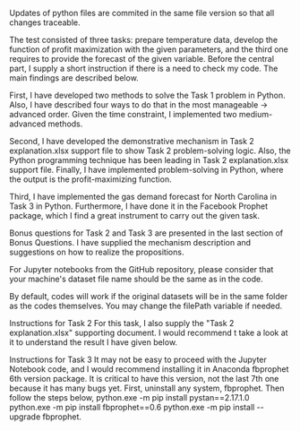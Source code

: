 Updates of python files are commited in the same file version so that all changes traceable.

The test consisted of three tasks: prepare temperature data, develop the function of profit maximization with the given parameters, and the third one requires to provide the forecast of the given variable. Before the central part, I supply a short instruction if there is a need to check my code. The main findings are described below.

First, I have developed two methods to solve the Task 1 problem in Python. Also, I have described four ways to do that in the most manageable -> advanced order. Given the time constraint, I implemented two medium-advanced methods.

Second, I have developed the demonstrative mechanism in Task 2 explanation.xlsx support file to show Task 2 problem-solving logic. Also, the Python programming technique has been leading in Task 2 explanation.xlsx support file. Finally, I have implemented problem-solving in Python, where the output is the profit-maximizing function.

Third, I have implemented the gas demand forecast for North Carolina in Task 3 in Python. Furthermore, I have done it in the Facebook Prophet package, which I find a great instrument to carry out the given task.

Bonus questions for Task 2 and Task 3 are presented in the last section of Bonus Questions. I have supplied the mechanism description and suggestions on how to realize the propositions.

For Jupyter notebooks from the GitHub repository, please consider that your machine's dataset file name should be the same as in the code. 

By default, codes will work if the original datasets will be in the same folder as the codes themselves. You may change the filePath variable if needed.

Instructions for Task 2
For this task, I also supply the "Task 2 explanation.xlsx" supporting document. I would recommend t take a look at it to understand the result I have given below.

Instructions for Task 3
It may not be easy to proceed with the Jupyter Notebook code, and I would recommend installing it in Anaconda fbprophet 6th version package. It is critical to have this version, not the last 7th one because it has many bugs yet. First, uninstall any system, fbprophet. Then follow the steps below, python.exe -m pip install pystan==2.17.1.0 python.exe -m pip install fbprophet==0.6 python.exe -m pip install --upgrade fbprophet.
